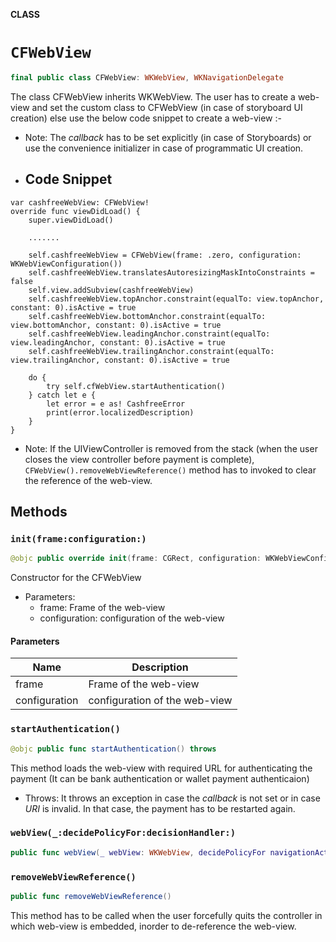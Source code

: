 **CLASS**

# `CFWebView`

```swift
final public class CFWebView: WKWebView, WKNavigationDelegate
```

   The class CFWebView inherits WKWebView. The user has to create a web-view and set the custom class to CFWebView (in case of storyboard UI creation) else use the below code snippet to create a web-view :-

   * Note: The *callback* has to be set explicitly (in case of Storyboards) or use the convenience initializer in case of programmatic UI creation.

* ## Code Snippet ##

```
var cashfreeWebView: CFWebView!
override func viewDidLoad() {
    super.viewDidLoad()

    .......

    self.cashfreeWebView = CFWebView(frame: .zero, configuration: WKWebViewConfiguration())
    self.cashfreeWebView.translatesAutoresizingMaskIntoConstraints = false
    self.view.addSubview(cashfreeWebView)
    self.cashfreeWebView.topAnchor.constraint(equalTo: view.topAnchor, constant: 0).isActive = true
    self.cashfreeWebView.bottomAnchor.constraint(equalTo: view.bottomAnchor, constant: 0).isActive = true
    self.cashfreeWebView.leadingAnchor.constraint(equalTo: view.leadingAnchor, constant: 0).isActive = true
    self.cashfreeWebView.trailingAnchor.constraint(equalTo: view.trailingAnchor, constant: 0).isActive = true

    do {
        try self.cfWebView.startAuthentication()
    } catch let e {
        let error = e as! CashfreeError
        print(error.localizedDescription)
    }
}
```

   * Note: If the UIViewController is removed from the stack (when the user closes the view controller before payment is complete), `CFWebView().removeWebViewReference()` method has to invoked to clear the reference of the web-view.

## Methods
### `init(frame:configuration:)`

```swift
@objc public override init(frame: CGRect, configuration: WKWebViewConfiguration)
```

Constructor for the CFWebView
- Parameters:
  - frame: Frame of the web-view
  - configuration: configuration of the web-view

#### Parameters

| Name | Description |
| ---- | ----------- |
| frame | Frame of the web-view |
| configuration | configuration of the web-view |

### `startAuthentication()`

```swift
@objc public func startAuthentication() throws
```

This method loads the web-view with required URL for authenticating the payment (It can be bank authentication or wallet payment authenticaion)
- Throws: It throws an exception in case the *callback* is not set or in case *URI* is invalid. In that case, the payment has to be restarted again.

### `webView(_:decidePolicyFor:decisionHandler:)`

```swift
public func webView(_ webView: WKWebView, decidePolicyFor navigationAction: WKNavigationAction, decisionHandler: @escaping (WKNavigationActionPolicy) -> Void)
```

### `removeWebViewReference()`

```swift
public func removeWebViewReference()
```

This method has to be called when the user forcefully quits the controller in which web-view is embedded, inorder to de-reference the web-view.
